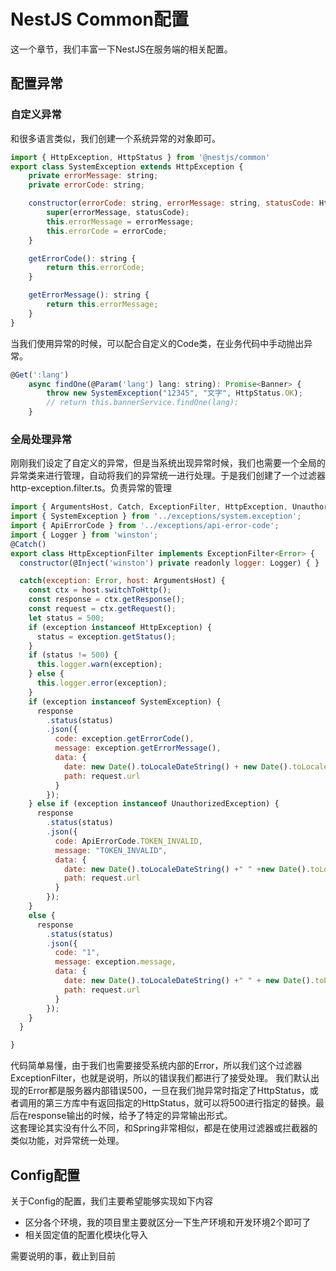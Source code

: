 # NestJS Common配置

这一个章节，我们丰富一下NestJS在服务端的相关配置。
## 配置异常
### 自定义异常
和很多语言类似，我们创建一个系统异常的对象即可。
```js
import { HttpException, HttpStatus } from '@nestjs/common'
export class SystemException extends HttpException {
    private errorMessage: string;
    private errorCode: string;

    constructor(errorCode: string, errorMessage: string, statusCode: HttpStatus) {
        super(errorMessage, statusCode);
        this.errorMessage = errorMessage;
        this.errorCode = errorCode;
    }

    getErrorCode(): string {
        return this.errorCode;
    }

    getErrorMessage(): string {
        return this.errorMessage;
    }
}
```
当我们使用异常的时候，可以配合自定义的Code类，在业务代码中手动抛出异常。
```js
@Get(':lang')
    async findOne(@Param('lang') lang: string): Promise<Banner> {
        throw new SystemException("12345", "文字", HttpStatus.OK);
        // return this.bannerService.findOne(lang);
    }
```
### 全局处理异常
刚刚我们设定了自定义的异常，但是当系统出现异常时候，我们也需要一个全局的异常类来进行管理，自动将我们的异常统一进行处理。于是我们创建了一个过滤器http-exception.filter.ts。负责异常的管理
```js 
import { ArgumentsHost, Catch, ExceptionFilter, HttpException, UnauthorizedException, Inject } from '@nestjs/common';
import { SystemException } from '../exceptions/system.exception';
import { ApiErrorCode } from '../exceptions/api-error-code';
import { Logger } from 'winston';
@Catch()
export class HttpExceptionFilter implements ExceptionFilter<Error> {
  constructor(@Inject('winston') private readonly logger: Logger) { }

  catch(exception: Error, host: ArgumentsHost) {
    const ctx = host.switchToHttp();
    const response = ctx.getResponse();
    const request = ctx.getRequest();
    let status = 500;
    if (exception instanceof HttpException) {
      status = exception.getStatus();
    }
    if (status != 500) {
      this.logger.warn(exception);
    } else {
      this.logger.error(exception);
    }
    if (exception instanceof SystemException) {
      response
        .status(status)
        .json({
          code: exception.getErrorCode(),
          message: exception.getErrorMessage(),
          data: {
            date: new Date().toLocaleDateString() + new Date().toLocaleTimeString,
            path: request.url
          }
        });
    } else if (exception instanceof UnauthorizedException) {
      response
        .status(status)
        .json({
          code: ApiErrorCode.TOKEN_INVALID,
          message: "TOKEN_INVALID",
          data: {
            date: new Date().toLocaleDateString() +" " +new Date().toLocaleTimeString,
            path: request.url
          }
        });
    }
    else {
      response
        .status(status)
        .json({
          code: "1",
          message: exception.message,
          data: {
            date: new Date().toLocaleDateString() +" " + new Date().toLocaleTimeString,
            path: request.url
          }
        });
    }
  }

}
```
代码简单易懂，由于我们也需要接受系统内部的Error，所以我们这个过滤器ExceptionFilter，也就是说明，所以的错误我们都进行了接受处理。
我们默认出现的Error都是服务器内部错误500，一旦在我们抛异常时指定了HttpStatus，或者调用的第三方库中有返回指定的HttpStatus，就可以将500进行指定的替换。最后在response输出的时候，给予了特定的异常输出形式。  
这套理论其实没有什么不同，和Spring非常相似，都是在使用过滤器或拦截器的类似功能，对异常统一处理。


## Config配置
关于Config的配置，我们主要希望能够实现如下内容
* 区分各个环境，我的项目里主要就区分一下生产环境和开发环境2个即可了
* 相关固定值的配置化模块化导入

需要说明的事，截止到目前



 

